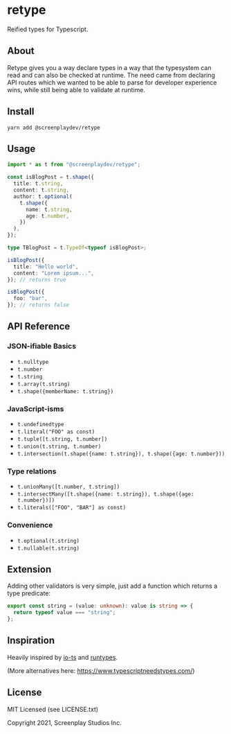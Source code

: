 # retype

Reified types for Typescript.

## About

Retype gives you a way declare types in a way that the typesystem can read and can also be checked at runtime. The need came from declaring API routes which we wanted to be able to parse for developer experience wins, while still being able to validate at runtime.

## Install

```
yarn add @screenplaydev/retype
```

## Usage

```typescript
import * as t from "@screenplaydev/retype";

const isBlogPost = t.shape({
  title: t.string,
  content: t.string,
  author: t.optional(
    t.shape({
      name: t.string,
      age: t.number,
    })
  ),
});

type TBlogPost = t.TypeOf<typeof isBlogPost>;

isBlogPost({
  title: "Hello world",
  content: "Lorem ipsum...",
}); // returns true

isBlogPost({
  foo: "bar",
}); // returns false
```

## API Reference

### JSON-ifiable Basics

- `t.nulltype`
- `t.number`
- `t.string`
- `t.array(t.string)`
- `t.shape({memberName: t.string})`

### JavaScript-isms

- `t.undefinedtype`
- `t.literal("FOO" as const)`
- `t.tuple([t.string, t.number])`
- `t.union(t.string, t.number)`
- `t.intersection(t.shape({name: t.string}), t.shape({age: t.number}))`

### Type relations

- `t.unionMany([t.number, t.string])`
- `t.intersectMany([t.shape({name: t.string}), t.shape({age: t.number})])`
- `t.literals(["FOO", "BAR"] as const)`

### Convenience

- `t.optional(t.string)`
- `t.nullable(t.string)`

## Extension

Adding other validators is very simple, just add a function which returns a type predicate:

```typescript
export const string = (value: unknown): value is string => {
  return typeof value === "string";
};
```

## Inspiration

Heavily inspired by [io-ts](https://github.com/gcanti/io-ts) and [runtypes](https://github.com/pelotom/runtypes).

(More alternatives here: <https://www.typescriptneedstypes.com/>)

## License

MIT Licensed (see LICENSE.txt)

Copyright 2021, Screenplay Studios Inc.

